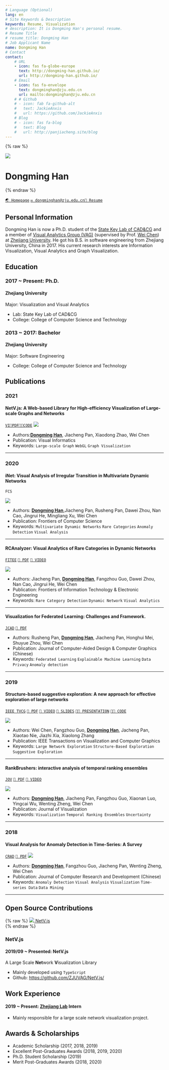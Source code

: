 ```yaml
---
# Language (Optional)
lang: en
# Site Keywords & Description
keywords: Resume, Visualization
# description: It is Dongming Han's personal resume.
# Resume Title
# resume_title: Dongming Han
# Job Applicant Name
name: Dongming Han
# Contact
contact:
    # URL
    - icon: fas fa-globe-europe
      text: http://dongming-han.github.io/
      url: http://dongming-han.github.io/
    # Email
    - icon: fas fa-envelope
      text: dongminghan@zju.edu.cn
      url: mailto:dongminghan@zju.edu.cn
    # # Github
    # - icon: fab fa-github-alt
    #   text: JackieAnxis
    #   url: https://github.com/JackieAnxis
    # Blog
    # - icon: fas fa-blog
    #   text: Blog
    #   url: http://panjiacheng.site/blog
---
```


{% raw %}

<grid>
<avatar>
<img src="./images/dongminghan.jpg"/>
</avatar>

<h1>Dongming Han</h1>
<!-- <center> -->
<!-- <a href='/'>English</a> | <a href='/zh-cn/'>简体中文</a> -->
<!-- </center> -->
<!-- <br> -->
</grid>
{% endraw %}

<div class="btns">

[`🌏 Homepage`](http://dongming-han.github.io/) [`✉️ dongminghan@zju.edu.cn`](mailto:dongminghan@zju.edu.cn)[`🔗 Resume`](./images/DongmingHan_resume.pdf)

 <!-- [`💻 Blog`](http://panjiacheng.site/blog) -->

</div>

## <i class="fas fa-flag"></i> Personal Information

Dongming Han is now a Ph.D. student of the [State Key Lab of CAD&CG](http://www.cad.zju.edu.cn/) and a member of [Visual Analytics Group (VAG)](https://zjuvag.org/) (supervised by Prof. [Wei Chen]([http://www.cad.zju.edu.cn/home/chenwei/)) at [Zhejiang University](http://www.zju.edu.cn/). He got his B.S. in software engineering from Zhejiang University, China in 2017. His current research interests are Information Visualization, Visual Analytics and Graph Visualization.

<!-- -   Personal Page: http://panjiacheng.site/ -->
<!-- -   Github: https://github.com/JackieAnxis -->
<!-- -   Visual Analytics Group of ZJU: https://zjuvag.org/ -->

## <i class="fas fa-user-graduate"></i> Education

### 2017 ~ Present: Ph.D.

#### Zhejiang University

Major: Visualization and Visual Analytics

-   Lab: State Key Lab of CAD&CG
-   College: College of Computer Science and Technology

<!-- ### 2017 ~ 2019: Master

#### Zhejiang University

Major: Visualization and Visual Analytics

-   Lab: State Key Lab of CAD&CG
-   College: College of Computer Science and Technology -->

### 2013 ~ 2017: Bachelor

#### Zhejiang University

Major: Software Engineering

-   College: College of Computer Science and Technology

<!-- Minor: Intensive Training Program of Innovation and Entrepreneurship

-   College: Chu Kochen Honors College -->

## <i class="fas fa-book"></i> Publications

### 2021

<a id='netv-paper'>

#### NetV.js: A Web-based Library for High-efficiency Visualization of Large-scale Graphs and Networks

</a>

[`VI`](https://www.sciencedirect.com/science/article/pii/S2468502X21000048)[`📄PDF`](https://www.sciencedirect.com/science/article/pii/S2468502X21000048/pdfft?md5=e26957f0ca1bde3d2ecb06f2fe857519&pid=1-s2.0-S2468502X21000048-main.pdf)[`👨‍💻CODE`](http://netv.zjuvag.org/)
<fancybox>
<img src='./images/netv.jpg'>
</fancybox>

-   Authors:<u>**Dongming Han**</u>, Jiacheng Pan, Xiaodong Zhao, Wei Chen
-   Publication: Visual Informatics
-   Keywords: `Large-scale Graph` `WebGL` `Graph Visualization`

---

### 2020

<!-- #### Exemplar-based Layout Fine-tuning for Node-link Diagrams

<div class="btns">

`InfoVIS` [`📄 PDF`](http://www.cad.zju.edu.cn/home/vagblog/images/photo_bed/2020/8/19/7d531afa561ac4fa5febffe0cb95e38477f73241.pdf) [`🎥 VIDEO`](http://www.cad.zju.edu.cn/home/vagblog/images/photo_bed/2020/8/19/29b5e20e480a3e49d58e60aeac01a005ab8f0d32.mp4) [`📌 SUPPL.`](http://www.cad.zju.edu.cn/home/vagblog/images/photo_bed/2020/8/19/cca9e7fdb68b9cc8de1f7e808c57cfbb1877f3bf.pdf) [`🔗 ARXIV`](https://arxiv.org/abs/2008.00666)

</div>

<fancybox>
<img src='https://jackie-image.oss-cn-hangzhou.aliyuncs.com/20-09-15/Snipaste_2020-09-15_19-29-50.png'>
</fancybox>

- Authors: <u>**Jiacheng Pan**</u>, Wei Chen, Xiaodong Zhao, Shuyue Zhou, Wei Zeng, Minfeng Zhu, Jian Chen, Siwei Fu, Yingcai Wu
- Publication: IEEE InfoVIS
- Keywords: `Node-link Diagram` `Graph Layout` `Graph Visualization` `User Interactions`

--- -->

<a id='inet'>

#### iNet: Visual Analysis of Irregular Transition in Multivariate Dynamic Networks

</a>

<div class="btns">

`FCS`

</div>

<fancybox>
<img src='https://jackie-image.oss-cn-hangzhou.aliyuncs.com/20-09-15/Snipaste_2020-09-15_23-59-37.png'>
</fancybox>

-   Authors: <u>**Dongming Han**</u>,Jiacheng Pan, Rusheng Pan, Dawei Zhou, Nan Cao, Jingrui He, Mingliang Xu, Wei Chen
-   Publication: Frontiers of Computer Science
-   Keywords: `Multivariate Dynamic Networks` `Rare Categories` `Anomaly Detection` `Visual Analysis`

---

<a id='rcanalyzer'>

#### RCAnalyzer: Visual Analytics of Rare Categories in Dynamic Networks

</a>

<div class="btns">

[`FITEE`](http://www.jzus.zju.edu.cn/article.php?doi=10.1631/FITEE.1900310) [`📄 PDF`](http://www.cad.zju.edu.cn/home/vagblog/VAG_Work/RCAnalyzer-Visual%20Analytics%20of%20Rare%20Categories%20in%20Dynamic%20Networks.pdf) [`🎥 VIDEO`](http://www.cad.zju.edu.cn/home/vagblog/videos/RCAnalyzer-Visual%20Analytics%20of%20Rare%20Categories%20in%20Dynamic%20Networks.mp4)

</div>

<fancybox>
<img src='https://jackie-image.oss-cn-hangzhou.aliyuncs.com/20-09-15/Snipaste_2020-09-15_23-56-28.png'>
</fancybox>

-   Authors: Jiacheng Pan, <u>**Dongming Han**</u>, Fangzhou Guo, Dawei Zhou, Nan Cao, Jingrui He, Wei Chen
-   Publication: Frontiers of Information Technology & Electronic Engineering
-   Keywords: `Rare Category Detection` `Dynamic Network` `Visual Analytics`

---

#### Visualization for Federated Learning: Challenges and Framework.

[`JCAD`](http://www.jcad.cn/jcadcms/news/100000/2020/1c16369247014edeacfb7a338e401db2.shtml) [`📄 PDF`](http://www.jcad.cn/jcadcms/document/attach_manager!download.action?id=4ad554247177d170017196ed8f40000a)

-   Authors: Rusheng Pan, <u>**Dongming Han**</u>, Jiacheng Pan, Honghui Mei, Shuyue Zhou, Wei Chen
-   Publication: Journal of Computer-Aided Design & Computer Graphics (Chinese)
-   Keywords: `Federated Learning` `Explainable Machine Learning` `Data Privacy` `Anomaly detection`

---

### 2019

#### Structure-based suggestive exploration: A new approach for effective exploration of large networks

<div class="btns">

[`IEEE TVCG`](https://ieeexplore.ieee.org/abstract/document/8440813/) [`📄 PDF`](http://www.cad.zju.edu.cn/home/vagblog/VAG_Work/Structure-Based%20Suggestive%20Exploration.pdf) [`🎥 VIDEO`](http://www.cad.zju.edu.cn/home/vagblog/videos/Structure-Based%20Suggestive%20Exploration-A%20New%20Approach%20for%20Effective%20Exploration%20of%20Large%20Networks.mp4) [`📰 SLIDES`](http://www.cad.zju.edu.cn/home/vagblog/slides/201907/vis2018berlin.pdf) [`👨‍🏫 PRESENTATION`](https://vimeo.com/299856392) [`👨‍💻 CODE`](https://github.com/ZJUVAG/S3)

</div>

<fancybox>
<img src='https://jackie-image.oss-cn-hangzhou.aliyuncs.com/20-09-15/Snipaste_2020-09-16_00-32-59.png'>
</fancybox>

-   Authors: Wei Chen, Fangzhou Guo, <u>**Dongming Han**</u>, Jacheng Pan, Xiaotao Nie, Jiazhi Xia, Xiaolong Zhang
-   Publication: IEEE Transactions on Visualization and Computer Graphics
-   Keywords: `Large Network Exploration` `Structure-Based Exploration` `Suggestive Exploration`

---

#### RankBrushers: interactive analysis of temporal ranking ensembles

<div class="btns">

[`JOV`](https://link.springer.com/article/10.1007/s12650-019-00598-x) [`📄 PDF`](https://www.researchgate.net/profile/Dongming_Han/publication/336005458_RankBrushers_interactive_analysis_of_temporal_ranking_ensembles/links/5eba2dec92851cd50dab5b36/RankBrushers-interactive-analysis-of-temporal-ranking-ensembles.pdf) [`🎥 VIDEO`](https://jackie-files.oss-cn-hangzhou.aliyuncs.com/9999/ChinaVis_1185.mp4)

</div>

<fancybox>
<img src='https://jackie-image.oss-cn-hangzhou.aliyuncs.com/20-09-15/Snipaste_2020-09-16_00-45-04.png'>
</fancybox>

-   Authors: <u>**Dongming Han**</u>, Jiacheng Pan, Fangzhou Guo, Xiaonan Luo, Yingcai Wu, Wenting Zheng, Wei Chen
-   Publication: Journal of Visualization
-   Keywords: `Visualization` `Temporal Ranking Ensembles` `Uncertainty`

---

<!-- #### Visual Exploration of Topological Structure for Bitcoin Trading Network

[`JOS`](http://www.jos.org.cn/1000-9825/5780.htm) [`📄 PDF`](http://www.jos.org.cn/jos/ch/reader/create_pdf.aspx?file_no=5780&journal_id=jos)

-   Authors: Jiacheng Pan, <u>**Dongming Han**<\u>, Fangzhou Guo, Wenting Zheng, Jinhui Yu, Wei Chen
-   Publication: Journal of Software (Chinese)
-   Keywords: `Bitcoin Network` `Trading Pattern` `Topological Structure`

--- -->

### 2018

<a id="vaad">

#### Visual Analysis for Anomaly Detection in Time-Series: A Survey

</a>

[`CRAD`](http://crad.ict.ac.cn/EN/abstract/abstract3761.shtml) [`📄 PDF`](http://crad.ict.ac.cn/EN/article/downloadArticleFile.do?attachType=PDF&id=3761)
<fancybox>
<img src='./images/survey.jpg'>
</fancybox>

-   Authors: <u>**Dongming Han**</u>, Fangzhou Guo, Jiacheng Pan, Wenting Zheng, Wei Chen
-   Publication: Journal of Computer Research and Development (Chinese)
-   Keywords: `Anomaly Detection` `Visual Analysis` `Visualization` `Time-series Data` `Data Mining`

---

## <i class="fab fa-github"></i> Open Source Contributions

{% raw %}
<btns rounded>
<a href='https://github.com/ZJUVAG/NetV.js/'>
<img src='https://jackie-image.oss-cn-hangzhou.aliyuncs.com/20-09-15/NetV.png'>
NetV.js
</a>
</btns><br>
{% endraw %}

### NetV.js

#### 2019/09 ~ Presented: NetV.js

A Large Scale **Net**work **V**isualization Library

-   Mainly developed using `TypeScript`
-   Github: https://github.com/ZJUVAG/NetV.js/

## <i class="fas fa-user-tie"></i> Work Experience

#### 2019 ~ Present: [Zhejiang Lab](http://www.zhejianglab.com/) Intern

-   Mainly responsible for a large scale network visualization project.

## <i class="fas fa-award"></i> Awards & Scholarships

-   Academic Scholarship (2017, 2018, 2019)
-   Excellent Post-Graduates Awards (2018, 2019, 2020)
-   Ph.D. Student Scholarship (2019)
-   Merit Post-Graduates Awards (2018, 2020)

<!-- #### 2019


-   Freshmen Scholarship of Zhejiang University

#### 2018

-   Jiang Zhen Scholarship of Zhejiang University

#### 2017

-   Certificate of Excellence Engineer Training Program
-   Leadership and Service Star Awards
-   Jiang Zhen Scholarship of Zhejiang University

#### 2016

-   Zhejiang Daily & Alibaba New Media Scholarship
-   Second-Class Scholarship for Outstanding Merits of Zhejiang University
-   Silver Award of the Second China "Internet+" College Students Innovation and Entrepreneurship Competition
-   Gold Award of the Second China College Students' Entrepreneurship Competition

#### 2015

-   Third-Class Scholarship for Outstanding Merits of Zhejiang University -->
